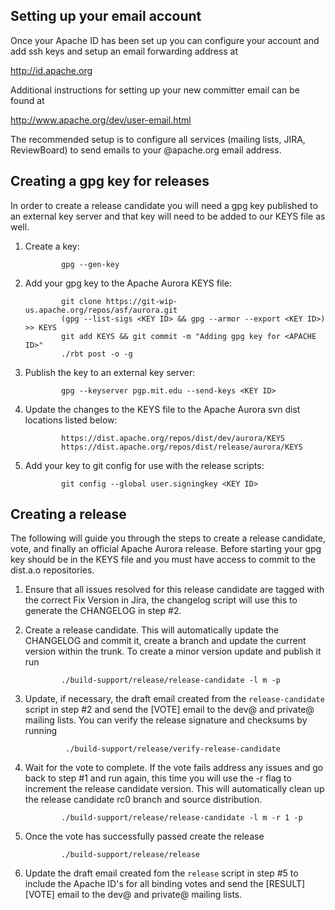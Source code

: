 Setting up your email account
-----------------------------
Once your Apache ID has been set up you can configure your account and add ssh keys and setup an
email forwarding address at

  http://id.apache.org

Additional instructions for setting up your new committer email can be found at

  http://www.apache.org/dev/user-email.html

The recommended setup is to configure all services (mailing lists, JIRA, ReviewBoard) to send
emails to your @apache.org email address.


Creating a gpg key for releases
-------------------------------
In order to create a release candidate you will need a gpg key published to an external key server
and that key will need to be added to our KEYS file as well.

1. Create a key:

               gpg --gen-key

2. Add your gpg key to the Apache Aurora KEYS file:

               git clone https://git-wip-us.apache.org/repos/asf/aurora.git
               (gpg --list-sigs <KEY ID> && gpg --armor --export <KEY ID>) >> KEYS
               git add KEYS && git commit -m "Adding gpg key for <APACHE ID>"
               ./rbt post -o -g

3. Publish the key to an external key server:

               gpg --keyserver pgp.mit.edu --send-keys <KEY ID>

4. Update the changes to the KEYS file to the Apache Aurora svn dist locations listed below:

               https://dist.apache.org/repos/dist/dev/aurora/KEYS
               https://dist.apache.org/repos/dist/release/aurora/KEYS

5. Add your key to git config for use with the release scripts:

               git config --global user.signingkey <KEY ID>


Creating a release
------------------
The following will guide you through the steps to create a release candidate, vote, and finally an
official Apache Aurora release. Before starting your gpg key should be in the KEYS file and you
must have access to commit to the dist.a.o repositories.

1. Ensure that all issues resolved for this release candidate are tagged with the correct Fix
Version in Jira, the changelog script will use this to generate the CHANGELOG in step #2.

2. Create a release candidate. This will automatically update the CHANGELOG and commit it, create a
branch and update the current version within the trunk. To create a minor version update and publish
it run

               ./build-support/release/release-candidate -l m -p

3. Update, if necessary, the draft email created from the `release-candidate` script in step #2 and
send the [VOTE] email to the dev@ and private@ mailing lists. You can verify the release signature
and checksums by running

				./build-support/release/verify-release-candidate

4. Wait for the vote to complete. If the vote fails address any issues and go back to step #1 and
run again, this time you will use the -r flag to increment the release candidate version. This will
automatically clean up the release candidate rc0 branch and source distribution.

               ./build-support/release/release-candidate -l m -r 1 -p

5. Once the vote has successfully passed create the release

               ./build-support/release/release

6. Update the draft email created fom the `release` script in step #5 to include the Apache ID's for
all binding votes and send the [RESULT][VOTE] email to the dev@ and private@ mailing lists.

